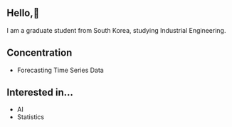 ## Hello,👋  

I am a graduate student from South Korea, studying Industrial Engineering.  


## Concentration 
- Forecasting Time Series Data

## Interested in... 
- AI
- Statistics 

